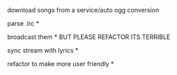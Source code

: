 download songs from a service/auto ogg conversion

parse .lrc *

broadcast them * BUT PLEASE REFACTOR ITS TERRIBLE

sync stream with lyrics *

refactor to make more user friendly *

